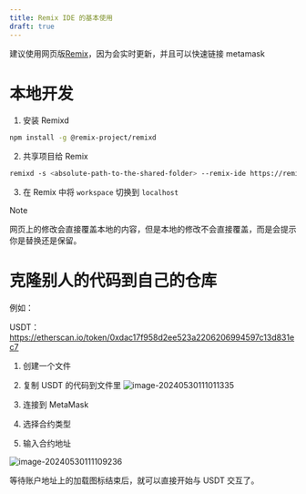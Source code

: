 ```yaml
---
title: Remix IDE 的基本使用
draft: true
---
```

建议使用网页版[Remix](https://remix.ethereum.org)，因为会实时更新，并且可以快速链接 metamask


# 本地开发

1. 安装 Remixd

```bash
npm install -g @remix-project/remixd
```

2. 共享项目给 Remix 
```bash
remixd -s <absolute-path-to-the-shared-folder> --remix-ide https://remix.ethereum.org
```

3. 在 Remix 中将 `workspace` 切换到 `localhost`

>[!NOTE]
> 网页上的修改会直接覆盖本地的内容，但是本地的修改不会直接覆盖，而是会提示你是替换还是保留。


# 克隆别人的代码到自己的仓库

例如：

USDT： https://etherscan.io/token/0xdac17f958d2ee523a2206206994597c13d831ec7

1. 创建一个文件
2. 复制 USDT 的代码到文件里
![image-20240530111011335](https://mielgo-markdown.oss-cn-chengdu.aliyuncs.com/image-20240530111011335.png)

3. 连接到 MetaMask

4. 选择合约类型

5. 输入合约地址

![image-20240530111109236](https://mielgo-markdown.oss-cn-chengdu.aliyuncs.com/image-20240530111109236.png)

等待账户地址上的加载图标结束后，就可以直接开始与 USDT 交互了。